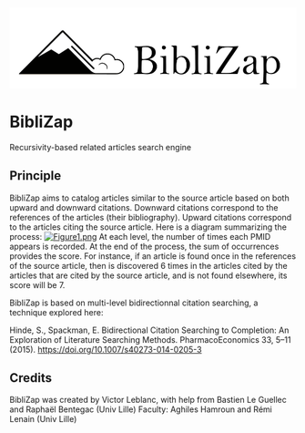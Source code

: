 ![BibliZap.png](www/logo_BiblioZap_NB.png)
# BibliZap
Recursivity-based related articles search engine

## Principle
BibliZap aims to catalog articles similar to the source article based on both upward and downward citations. Downward citations correspond to the references of the articles (their bibliography). Upward citations correspond to the articles citing the source article. Here is a diagram summarizing the process:
[![Figure1.png](https://i.postimg.cc/tCGr2KQg/Figure1.png)](https://postimg.cc/3W9CwbwM)
At each level, the number of times each PMID appears is recorded. At the end of the process, the sum of occurrences provides the score. For instance, if an article is found once in the references of the source article, then is discovered 6 times in the articles cited by the articles that are cited by the source article, and is not found elsewhere, its score will be 7.

BibliZap is based on multi-level bidirectionnal citation searching, a technique explored here: 

Hinde, S., Spackman, E. Bidirectional Citation Searching to Completion: An Exploration of Literature Searching Methods. PharmacoEconomics 33, 5–11 (2015). https://doi.org/10.1007/s40273-014-0205-3

## Credits
BibliZap was created by Victor Leblanc, with help from Bastien Le Guellec and Raphaël Bentegac (Univ Lille)
Faculty: Aghiles Hamroun and Rémi Lenain (Univ Lille)
